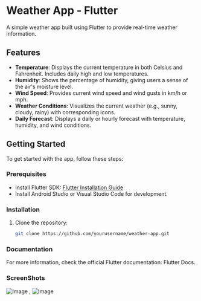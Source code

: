 # Weather App - Flutter

A simple weather app built using Flutter to provide real-time weather information.

## Features

- **Temperature**: Displays the current temperature in both Celsius and Fahrenheit. Includes daily high and low temperatures.
- **Humidity**: Shows the percentage of humidity, giving users a sense of the air's moisture level.
- **Wind Speed**: Provides current wind speed and wind gusts in km/h or mph.
- **Weather Conditions**: Visualizes the current weather (e.g., sunny, cloudy, rainy) with corresponding icons.
- **Daily Forecast**: Displays a daily or hourly forecast with temperature, humidity, and wind conditions.

## Getting Started

To get started with the app, follow these steps:

### Prerequisites

- Install Flutter SDK: [Flutter Installation Guide](https://flutter.dev/docs/get-started/install)
- Install Android Studio or Visual Studio Code for development.

### Installation

1. Clone the repository:

   ```bash
   git clone https://github.com/yourusername/weather-app.git

### Documentation
For more information, check the official Flutter documentation: Flutter Docs.

### ScreenShots

![Image](https://github.com/user-attachments/assets/ffc4cdbc-b71a-41d5-83f4-2633024d9f83) ,                                       ![Image](https://github.com/user-attachments/assets/3a432241-878c-4f45-a208-93aa8a9cd14e)

